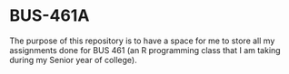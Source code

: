 # BUS-461A
The purpose of this repository is to have a space for me to store all my assignments done for BUS 461 (an R programming class that I am taking during my Senior year of college). 